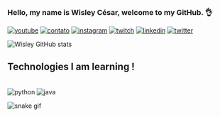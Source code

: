 

### Hello, my name is Wisley César, welcome to my GitHub. 👌
[![youtube](https://img.shields.io/badge/YouTube-FF0000?style=for-the-badge&logo=youtube&logoColor=white)](https://www.youtube.com/channel/UChlSJua8teUwNC-Z1fEXLwg)
[![contato](https://img.shields.io/badge/Gmail-D14836?style=for-the-badge&logo=gmail&logoColor=white)](https://mail.google.com/mail/u/0/#inbox)
[![instagram](https://img.shields.io/badge/Instagram-E4405F?style=for-the-badge&logo=instagram&logoColor=white)](https://www.instagram.com/_wisley__/?hl=pt-br)
[![twitch](https://img.shields.io/badge/Twitch-9146FF?style=for-the-badge&logo=twitch&logoColor=white)](https://www.twitch.tv/wczimm)
[![linkedin](https://img.shields.io/badge/LinkedIn-0077B5?style=for-the-badge&logo=linkedin&logoColor=white)](https://www.linkedin.com/in/wisley-c%C3%A9sar-b4b555255/)
[![twitter](https://img.shields.io/badge/Twitter-1DA1F2?style=for-the-badge&logo=twitter&logoColor=white)](https://twitter.com/WisleyCesar0)

![Wisley GitHub stats](https://github-readme-stats.vercel.app/api?username=Wisley-cesar&show_icons=true&theme=dracula)

##  Technologies I am learning !
<div style= "diplay: inclide_block"><br/>
    <img align= "center" alt= "python"src="https://img.shields.io/badge/Python-3776AB?style=for-the-badge&logo=python&logoColor=white" />
     <img align= "center" alt= "java"src="https://img.shields.io/badge/Java-ED8B00?style=for-the-badge&logo=openjdk&logoColor=white" />
     

</div>

![snake gif](https://github.com/Wisley-Cesar/Wisley-Cesar/blob/output/github-contribution-grid-snake.svg)

